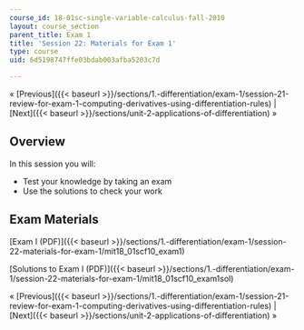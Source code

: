 ```yaml
---
course_id: 18-01sc-single-variable-calculus-fall-2010
layout: course_section
parent_title: Exam 1
title: 'Session 22: Materials for Exam 1'
type: course
uid: 6d5198747ffe03bdab003afba5203c7d

---
```


« [Previous]({{< baseurl >}}/sections/1.-differentiation/exam-1/session-21-review-for-exam-1-computing-derivatives-using-differentiation-rules) | [Next]({{< baseurl >}}/sections/unit-2-applications-of-differentiation) »

Overview
--------

In this session you will:

*   Test your knowledge by taking an exam
*   Use the solutions to check your work

Exam Materials
--------------

[Exam I (PDF)]({{< baseurl >}}/sections/1.-differentiation/exam-1/session-22-materials-for-exam-1/mit18_01scf10_exam1)

[Solutions to Exam I (PDF)]({{< baseurl >}}/sections/1.-differentiation/exam-1/session-22-materials-for-exam-1/mit18_01scf10_exam1sol)

« [Previous]({{< baseurl >}}/sections/1.-differentiation/exam-1/session-21-review-for-exam-1-computing-derivatives-using-differentiation-rules) | [Next]({{< baseurl >}}/sections/unit-2-applications-of-differentiation) »